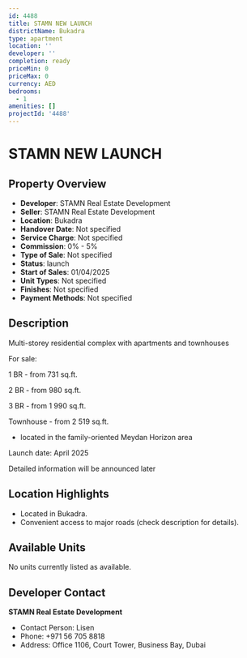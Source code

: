 ```yaml
---
id: 4488
title: STAMN NEW LAUNCH
districtName: Bukadra
type: apartment
location: ''
developer: ''
completion: ready
priceMin: 0
priceMax: 0
currency: AED
bedrooms:
  - 1
amenities: []
projectId: '4488'
---
```


# STAMN NEW LAUNCH

## Property Overview
- **Developer**: STAMN Real Estate Development
- **Seller**: STAMN Real Estate Development
- **Location**: Bukadra
- **Handover Date**: Not specified
- **Service Charge**: Not specified
- **Commission**: 0% - 5%
- **Type of Sale**: Not specified
- **Status**: launch
- **Start of Sales**: 01/04/2025
- **Unit Types**: Not specified
- **Finishes**: Not specified
- **Payment Methods**: Not specified

## Description
Multi-storey residential complex with apartments and townhouses



For sale:

 1 BR - from 731 sq.ft.

 2 BR - from 980 sq.ft.

 3 BR - from 1 990 sq.ft.

 Townhouse - from 2 519 sq.ft.



- located in the family-oriented Meydan Horizon area



Launch date: April 2025



Detailed information will be announced later

## Location Highlights
- Located in Bukadra.
- Convenient access to major roads (check description for details).

## Available Units
No units currently listed as available.

## Developer Contact
**STAMN Real Estate Development**
- Contact Person: Lisen
- Phone: +971 56 705 8818
- Address: Office 1106, Court Tower, Business Bay, Dubai
